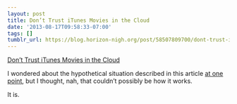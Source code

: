 ```yaml
---
layout: post
title: Don’t Trust iTunes Movies in the Cloud
date: '2013-08-17T09:58:33-07:00'
tags: []
tumblr_url: https://blog.horizon-nigh.org/post/58507809700/dont-trust-itunes-movies-in-the-cloud
---
```

[Don’t Trust iTunes Movies in the Cloud](http://danhon.com/2013/02/13/dont-trust-itunes-movies-in-the-cloud/)  

I wondered about the hypothetical situation described in this article [at one point](/2012/12/14/itunes-and-quality-control-problems.html#fn:p37913350748-4), but I thought, nah, that couldn’t possibly be how it works.

It is.

